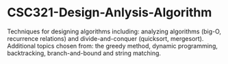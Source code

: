 # CSC321-Design-Anlysis-Algorithm

Techniques for designing algorithms including: analyzing algorithms (big-O, recurrence relations) and divide-and-conquer (quicksort, mergesort). Additional topics chosen from: the greedy method, dynamic programming, backtracking, branch-and-bound and string matching.
